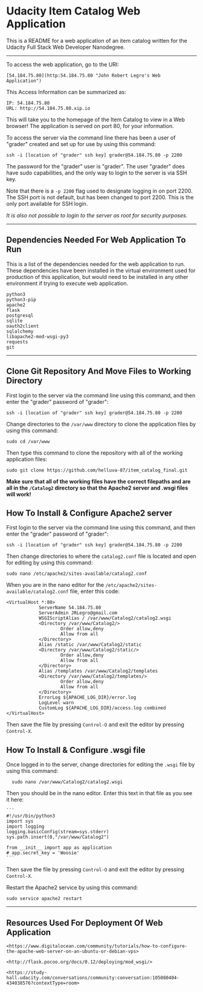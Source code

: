 # Udacity Item Catalog Web Application

This is a README for a web application of an item catalog written for the
Udacity Full Stack Web Developer Nanodegree.

---

To access the web application, go to the URI:

    [54.184.75.80](http:54.184.75.80 "John Robert Legro's Web Application")

This Access Information can be summarized as:

    IP: 54.184.75.80
    URL: http://54.184.75.80.xip.io
    

This will take you to the homepage of the Item Catalog to view in a Web
browser! The application is served on port 80, for your information.

To access the server via the command line there has been a user of "grader"
created and set up for use by using this command:

    ssh -i [location of "grader" ssh key] grader@54.184.75.80 -p 2200

The password for the "grader" user is "grader". The user "grader" does have
sudo capabilities, and the only way to login to the server is via SSH key.

Note that there is a `-p 2200` flag used to designate logging in on port 2200.
The SSH port is not default, but has been changed to port 2200.
This is the only port available for SSH login.

*It is also not possible to login to the server as root for security purposes.*

---

## Dependencies Needed For Web Application To Run

This is a list of the dependencies needed for the web application to run.
These dependencies have been installed in the virtual environment used for
production of this application, but would need to be installed in any other
environment if trying to execute web application.

    python3
    python3-pip
    apache2
    flask
    postgresql
    sqlite
    oauth2client
    sqlalchemy
    libapache2-mod-wsgi-py3
    requests
    git

---

## Clone Git Repository And Move Files to Working Directory

First login to the server via the command line using this command, and then
enter the "grader" password of "grader":

    ssh -i [location of "grader" ssh key] grader@54.184.75.80 -p 2200

Change directories to the `/var/www` directory to clone the application files
by using this command:

    sudo cd /var/www

Then type this command to clone the repository with all of the working
application files:

    sudo git clone https://github.com/helluva-87/item_catalog_final.git

**Make sure that all of the working files have the correct filepaths and are
all in the `/Catalog2` directory so that the Apache2 server and .wsgi
files will work!**


## How To Install & Configure Apache2 server

First login to the server via the command line using this command, and then
enter the "grader" password of "grader":

    ssh -i [location of "grader" ssh key] grader@54.184.75.80 -p 2200

Then change directories to where the `catalog2.conf` file is located and open
for editing by using this command:

    sudo nano /etc/apache2/sites-available/catalog2.conf

When you are in the nano editor for the `/etc/apache2/sites-available/catalog2.conf` file, enter this code:

```
<VirtualHost *:80>
            ServerName 54.184.75.80
            ServerAdmin JRLegro@gmail.com
            WSGIScriptAlias / /var/www/Catalog2/catalog2.wsgi
            <Directory /var/www/Catalog2/>
                    Order allow,deny
                    Allow from all
            </Directory>
            Alias /static /var/www/Catalog2/static
            <Directory /var/www/Catalog2/static/>
                    Order allow,deny
                    Allow from all
            </Directory>
            Alias /templates /var/www/Catalog2/templates
            <Directory /var/www/Catalog2/templates/>
                    Order allow,deny
                    Allow from all
            </Directory>
            ErrorLog ${APACHE_LOG_DIR}/error.log
            LogLevel warn
            CustomLog ${APACHE_LOG_DIR}/access.log combined
</VirtualHost>
```

Then save the file by pressing `Control-O` and exit the editor by pressing
`Control-X`.

## How To Install & Configure .wsgi file

Once logged in to the server, change directories for editing the `.wsgi` file
by using this command:

      sudo nano /var/www/Catalog2/catalog2.wsgi

Then you should be in the nano editor. Enter this text in that file as you see it here:

    ```
    #!/usr/bin/python3
    import sys
    import logging
    logging.basicConfig(stream=sys.stderr)
    sys.path.insert(0,"/var/www/Catalog2")

    from __init__ import app as application
    # app.secret_key = 'Woosie'
    ```

Then save the file by pressing `Control-O` and exit the editor by pressing
`Control-X`.

Restart the Apache2 service by using this command:

    sudo service apache2 restart

---

## Resources Used For Deployment Of Web Application

    <https://www.digitalocean.com/community/tutorials/how-to-configure-the-apache-web-server-on-an-ubuntu-or-debian-vps>

    <http://flask.pocoo.org/docs/0.12/deploying/mod_wsgi/>

    <https://study-hall.udacity.com/conversations/community:conversation:105080404-434038576?contextType=room>
